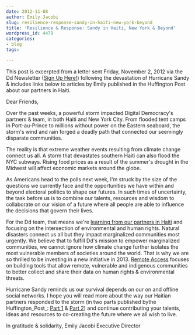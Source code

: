 ```yaml
---
date: 2012-11-08
author: Emily Jacobi
slug: resilience-response-sandy-in-haiti-new-york-beyond
title: 'Resilience & Response: Sandy in Haiti, New York & Beyond'
wordpress_id: 4479
categories:
- blog
tags:

---
```


This post is excerpted from a letter sent Friday, November 2, 2012 via the Dd Newsletter ([Sign Up Here!](http://digital-democracy.us2.list-manage.com/subscribe?u=e5898ac1e68db70ce0dfefa88&id=fa7137bbfa)) following the devastation of Hurricane Sandy & includes links below to articles by Emily published in the Huffington Post about our partners in Haiti.

Dear Friends,

Over the past weeks, a powerful storm impacted Digital Democracy's partners & team, in both Haiti and New York City. From flooded tent camps in Port-au-Prince to millions without power on the Eastern seaboard, the storm's wind and rain forged a deadly path that connected our seemingly disparate communities.

The reality is that extreme weather events resulting from climate change connect us all. A storm that devastates southern Haiti can also flood the NYC subways. Rising food prices as a result of the summer's drought in the Midwest will affect economic markets around the globe.

As Americans head to the polls next week, I'm struck by the size of the questions we currently face and the opportunities we have within and beyond electoral politics to shape our futures. In such times of uncertainty, the task before us is to combine our talents, resources and wisdom to collaborate on our vision of a future where all people are able to influence the decisions that govern their lives.

For the Dd team, that means we're [learning from our partners in Haiti](http://www.huffingtonpost.com/emily-jacobi/hurricane-sandy_b_2059229.html) and focusing on the intersection of environmental and human rights. Natural disasters connect us all but they impact marginalized communities most urgently. We believe that to fulfill Dd's mission to empower marginalized communities, we cannot ignore how climate change further isolates the most vulnerable members of societies around the world. That is why we are so thrilled to be investing in a new initiative in 2013. [Remote Access](/blog/remote-access-connecting-threatened-communities/) focuses on building tools that allow remote, vulnerable and indigenous communities to better collect and share their data on human rights & environmental threats.

Hurricane Sandy reminds us our survival depends on our on and offline social networks. I hope you will read more about the way our Haitian partners responded to the storm (in two parts published bythe Huffington_Post_: [Part 1](http://www.huffingtonpost.com/emily-jacobi/hurricane-sandy_b_2059229.html) & [Part 2](http://www.huffingtonpost.com/emily-jacobi/resilience-response-a-hur_b_2064277.html)) and continue contributing your talents, ideas and resources to co-creating the future where we all wish to live.

In gratitude & solidarity,
Emily Jacobi
Executive Director
